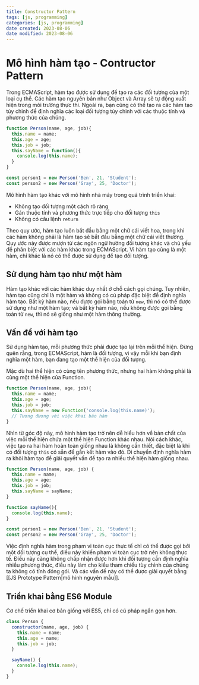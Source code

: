 ```yaml
---
title: Constructor Pattern
tags: [js, programming]
categories: [js, programming]
date created: 2023-08-06
date modified: 2023-08-06
---
```


# Mô hình hàm tạo - Contructor Pattern

Trong ECMAScript, hàm tạo được sử dụng để tạo ra các đối tượng của một loại cụ thể. Các hàm tạo nguyên bản như Object và Array sẽ tự động xuất hiện trong môi trường thực thi. Ngoài ra, bạn cũng có thể tạo ra các hàm tạo tùy chỉnh để định nghĩa các loại đối tượng tùy chỉnh với các thuộc tính và phương thức của chúng.

```js
function Person(name, age, job){
  this.name = name;
  this.age = age;
  this.job = job;
  this.sayName = function(){
    console.log(this.name);
  }
}

const person1 = new Person('Ben', 21, 'Student');
const person2 = new Person('Gray', 25, 'Doctor');
```

Mô hình hàm tạo khác với mô hình nhà máy trong quá trình triển khai:

- Không tạo đối tượng một cách rõ ràng
- Gán thuộc tính và phương thức trực tiếp cho đối tượng `this`
- Không có câu lệnh `return`

Theo quy ước, hàm tạo luôn bắt đầu bằng một chữ cái viết hoa, trong khi các hàm không phải là hàm tạo sẽ bắt đầu bằng một chữ cái viết thường. Quy ước này được mượn từ các ngôn ngữ hướng đối tượng khác và chủ yếu để phân biệt với các hàm khác trong ECMAScript. Vì hàm tạo cũng là một hàm, chỉ khác là nó có thể được sử dụng để tạo đối tượng.

## Sử dụng hàm tạo như một hàm

Hàm tạo khác với các hàm khác duy nhất ở chỗ cách gọi chúng. Tuy nhiên, hàm tạo cũng chỉ là một hàm và không có cú pháp đặc biệt để định nghĩa hàm tạo. Bất kỳ hàm nào, nếu được gọi bằng toán tử `new`, thì nó có thể được sử dụng như một hàm tạo; và bất kỳ hàm nào, nếu không được gọi bằng toán tử `new`, thì nó sẽ giống như một hàm thông thường.

## Vấn đề với hàm tạo

Sử dụng hàm tạo, mỗi phương thức phải được tạo lại trên mỗi thể hiện. Đừng quên rằng, trong ECMAScript, hàm là đối tượng, vì vậy mỗi khi bạn định nghĩa một hàm, bạn đang tạo một thể hiện của đối tượng.

Mặc dù hai thể hiện có cùng tên phương thức, nhưng hai hàm không phải là cùng một thể hiện của Function.

```js
function Person(name, age, job){
  this.name = name;
  this.age = age;
  this.job = job;
  this.sayName = new Function('console.log(this.name)');
  // Tương đương với việc khai báo hàm
}
```

Nhìn từ góc độ này, mô hình hàm tạo trở nên dễ hiểu hơn về bản chất của việc mỗi thể hiện chứa một thể hiện Function khác nhau. Nói cách khác, việc tạo ra hai hàm hoàn toàn giống nhau là không cần thiết, đặc biệt là khi có đối tượng `this` có sẵn để gắn kết hàm vào đó. Di chuyển định nghĩa hàm ra khỏi hàm tạo để giải quyết vấn đề tạo ra nhiều thể hiện hàm giống nhau.

```js
function Person(name, age, job) {
  this.name = name;
  this.age = age;
  this.job = job;
  this.sayName = sayName;
}

function sayName(){
  console.log(this.name);
}

const person1 = new Person('Ben', 21, 'Student');
const person2 = new Person('Gray', 25, 'Doctor');
```

Việc định nghĩa hàm trong phạm vi toàn cục thực tế chỉ có thể được gọi bởi một đối tượng cụ thể, điều này khiến phạm vi toàn cục trở nên không thực tế. Điều này càng không chấp nhận được hơn khi đối tượng cần định nghĩa nhiều phương thức, điều này làm cho kiểu tham chiếu tùy chỉnh của chúng ta không có tính đóng gói. Và các vấn đề này có thể được giải quyết bằng [[JS Prototype Pattern|mô hình nguyên mẫu]].

## Triển khai bằng ES6 Module

Cơ chế triển khai cơ bản giống với ES5, chỉ có cú pháp ngắn gọn hơn.

```js
class Person {
  constructor(name, age, job) {
    this.name = name;
    this.age = name;
    this.job = job;
  }

  sayName() {
    console.log(this.name);
  }
}
```
